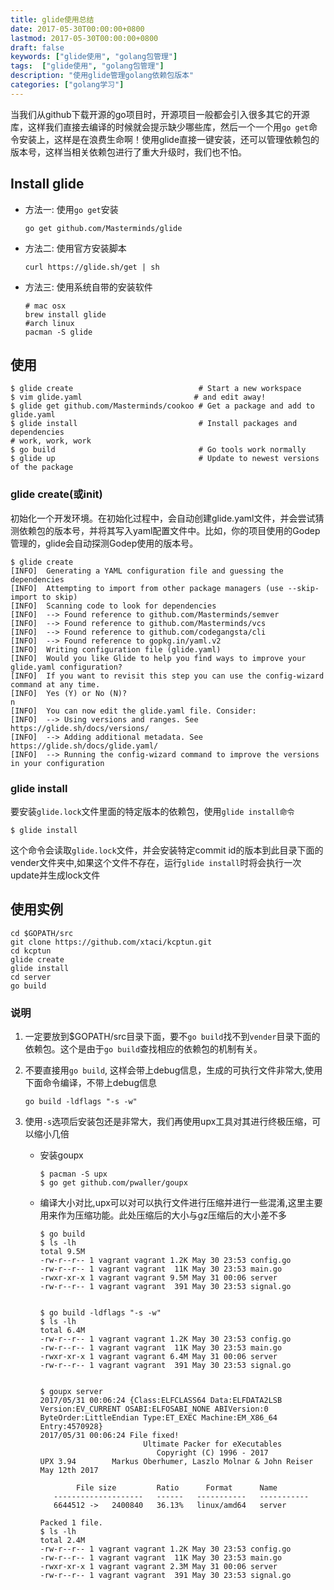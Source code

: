 ```yaml
---
title: glide使用总结
date: 2017-05-30T00:00:00+0800
lastmod: 2017-05-30T00:00:00+0800
draft: false
keywords: ["glide使用", "golang包管理"]
tags:  ["glide使用", "golang包管理"]
description: "使用glide管理golang依赖包版本"
categories: ["golang学习"]
---
```


当我们从github下载开源的go项目时，开源项目一般都会引入很多其它的开源库，这样我们直接去编译的时候就会提示缺少哪些库，然后一个一个用`go get`命令安装上，这样是在浪费生命啊！使用glide直接一键安装，还可以管理依赖包的版本号，这样当相关依赖包进行了重大升级时，我们也不怕。

## Install glide

* 方法一: 使用`go get`安装

    ```
    go get github.com/Masterminds/glide
    ```
* 方法二: 使用官方安装脚本

    ```
    curl https://glide.sh/get | sh
    ```
* 方法三: 使用系统自带的安装软件

    ```
    # mac osx
    brew install glide
    #arch linux
    pacman -S glide
    ```

## 使用

```
$ glide create                            # Start a new workspace
$ vim glide.yaml                         # and edit away!
$ glide get github.com/Masterminds/cookoo # Get a package and add to glide.yaml
$ glide install                           # Install packages and dependencies
# work, work, work
$ go build                                # Go tools work normally
$ glide up                                # Update to newest versions of the package
```

### glide create(或init)

初始化一个开发环境。在初始化过程中，会自动创建glide.yaml文件，并会尝试猜测依赖包的版本号，并将其写入yaml配置文件中。比如，你的项目使用的Godep管理的，glide会自动探测Godep使用的版本号。

```
$ glide create
[INFO]	Generating a YAML configuration file and guessing the dependencies
[INFO]	Attempting to import from other package managers (use --skip-import to skip)
[INFO]	Scanning code to look for dependencies
[INFO]	--> Found reference to github.com/Masterminds/semver
[INFO]	--> Found reference to github.com/Masterminds/vcs
[INFO]	--> Found reference to github.com/codegangsta/cli
[INFO]	--> Found reference to gopkg.in/yaml.v2
[INFO]	Writing configuration file (glide.yaml)
[INFO]	Would you like Glide to help you find ways to improve your glide.yaml configuration?
[INFO]	If you want to revisit this step you can use the config-wizard command at any time.
[INFO]	Yes (Y) or No (N)?
n
[INFO]	You can now edit the glide.yaml file. Consider:
[INFO]	--> Using versions and ranges. See https://glide.sh/docs/versions/
[INFO]	--> Adding additional metadata. See https://glide.sh/docs/glide.yaml/
[INFO]	--> Running the config-wizard command to improve the versions in your configuration
```

### glide install

要安装`glide.lock`文件里面的特定版本的依赖包，使用`glide install命令`

```
$ glide install
```

这个命令会读取`glide.lock`文件，并会安装特定commit id的版本到此目录下面的vender文件夹中,如果这个文件不存在，运行`glide install`时将会执行一次update并生成lock文件

## 使用实例

```
cd $GOPATH/src
git clone https://github.com/xtaci/kcptun.git
cd kcptun
glide create
glide install
cd server
go build
```

### 说明

1. 一定要放到$GOPATH/src目录下面，要不`go build`找不到`vender`目录下面的依赖包。这个是由于`go build`查找相应的依赖包的机制有关。
2. 不要直接用`go build`, 这样会带上debug信息，生成的可执行文件非常大,使用下面命令编译，不带上debug信息

    ```
    go build -ldflags "-s -w"
    ```
3. 使用`-s`选项后安装包还是非常大，我们再使用upx工具对其进行终极压缩，可以缩小几倍
    * 安装goupx

        ```
        $ pacman -S upx
        $ go get github.com/pwaller/goupx
        ```
    * 编译大小对比,upx可以对可以执行文件进行压缩并进行一些混淆,这里主要用来作为压缩功能。此处压缩后的大小与gz压缩后的大小差不多

        ```
        $ go build
        $ ls -lh
        total 9.5M
        -rw-r--r-- 1 vagrant vagrant 1.2K May 30 23:53 config.go
        -rw-r--r-- 1 vagrant vagrant  11K May 30 23:53 main.go
        -rwxr-xr-x 1 vagrant vagrant 9.5M May 31 00:06 server
        -rw-r--r-- 1 vagrant vagrant  391 May 30 23:53 signal.go


        $ go build -ldflags "-s -w"
        $ ls -lh
        total 6.4M
        -rw-r--r-- 1 vagrant vagrant 1.2K May 30 23:53 config.go
        -rw-r--r-- 1 vagrant vagrant  11K May 30 23:53 main.go
        -rwxr-xr-x 1 vagrant vagrant 6.4M May 31 00:06 server
        -rw-r--r-- 1 vagrant vagrant  391 May 30 23:53 signal.go


        $ goupx server
        2017/05/31 00:06:24 {Class:ELFCLASS64 Data:ELFDATA2LSB Version:EV_CURRENT OSABI:ELFOSABI_NONE ABIVersion:0 ByteOrder:LittleEndian Type:ET_EXEC Machine:EM_X86_64 Entry:4570928}
        2017/05/31 00:06:24 File fixed!
                               Ultimate Packer for eXecutables
                                  Copyright (C) 1996 - 2017
        UPX 3.94        Markus Oberhumer, Laszlo Molnar & John Reiser   May 12th 2017

                File size         Ratio      Format      Name
           --------------------   ------   -----------   -----------
           6644512 ->   2400840   36.13%   linux/amd64   server

        Packed 1 file.
        $ ls -lh
        total 2.4M
        -rw-r--r-- 1 vagrant vagrant 1.2K May 30 23:53 config.go
        -rw-r--r-- 1 vagrant vagrant  11K May 30 23:53 main.go
        -rwxr-xr-x 1 vagrant vagrant 2.3M May 31 00:06 server
        -rw-r--r-- 1 vagrant vagrant  391 May 30 23:53 signal.go
        ```



